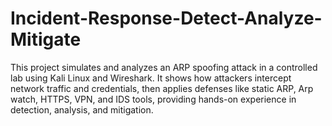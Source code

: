 # Incident-Response-Detect-Analyze-Mitigate
This project simulates and analyzes an ARP spoofing attack in a controlled lab using Kali Linux and Wireshark. It shows how attackers intercept network traffic and credentials, then applies defenses like static ARP, Arp watch, HTTPS, VPN, and IDS tools, providing hands-on experience in detection, analysis, and mitigation.
